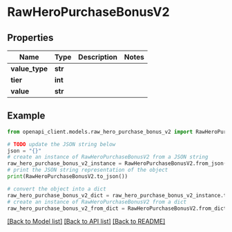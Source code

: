# RawHeroPurchaseBonusV2


## Properties

Name | Type | Description | Notes
------------ | ------------- | ------------- | -------------
**value_type** | **str** |  | 
**tier** | **int** |  | 
**value** | **str** |  | 

## Example

```python
from openapi_client.models.raw_hero_purchase_bonus_v2 import RawHeroPurchaseBonusV2

# TODO update the JSON string below
json = "{}"
# create an instance of RawHeroPurchaseBonusV2 from a JSON string
raw_hero_purchase_bonus_v2_instance = RawHeroPurchaseBonusV2.from_json(json)
# print the JSON string representation of the object
print(RawHeroPurchaseBonusV2.to_json())

# convert the object into a dict
raw_hero_purchase_bonus_v2_dict = raw_hero_purchase_bonus_v2_instance.to_dict()
# create an instance of RawHeroPurchaseBonusV2 from a dict
raw_hero_purchase_bonus_v2_from_dict = RawHeroPurchaseBonusV2.from_dict(raw_hero_purchase_bonus_v2_dict)
```
[[Back to Model list]](../README.md#documentation-for-models) [[Back to API list]](../README.md#documentation-for-api-endpoints) [[Back to README]](../README.md)


